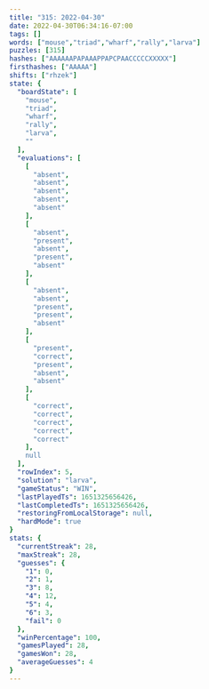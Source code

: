 ```yaml
---
title: "315: 2022-04-30"
date: 2022-04-30T06:34:16-07:00
tags: []
words: ["mouse","triad","wharf","rally","larva"]
puzzles: [315]
hashes: ["AAAAAAPAPAAAPPAPCPAACCCCCXXXXX"]
firsthashes: ["AAAAA"]
shifts: ["rhzek"]
state: {
  "boardState": [
    "mouse",
    "triad",
    "wharf",
    "rally",
    "larva",
    ""
  ],
  "evaluations": [
    [
      "absent",
      "absent",
      "absent",
      "absent",
      "absent"
    ],
    [
      "absent",
      "present",
      "absent",
      "present",
      "absent"
    ],
    [
      "absent",
      "absent",
      "present",
      "present",
      "absent"
    ],
    [
      "present",
      "correct",
      "present",
      "absent",
      "absent"
    ],
    [
      "correct",
      "correct",
      "correct",
      "correct",
      "correct"
    ],
    null
  ],
  "rowIndex": 5,
  "solution": "larva",
  "gameStatus": "WIN",
  "lastPlayedTs": 1651325656426,
  "lastCompletedTs": 1651325656426,
  "restoringFromLocalStorage": null,
  "hardMode": true
}
stats: {
  "currentStreak": 28,
  "maxStreak": 28,
  "guesses": {
    "1": 0,
    "2": 1,
    "3": 8,
    "4": 12,
    "5": 4,
    "6": 3,
    "fail": 0
  },
  "winPercentage": 100,
  "gamesPlayed": 28,
  "gamesWon": 28,
  "averageGuesses": 4
}
---
```


<!-- more -->
